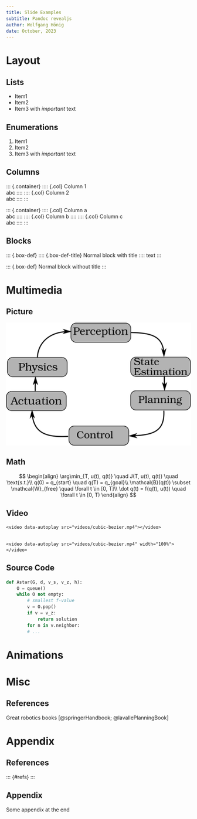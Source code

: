 ```yaml
---
title: Slide Examples
subtitle: Pandoc revealjs
author: Wolfgang Hönig
date: October, 2023
---
```


# Layout

## Lists

- Item1
- Item2
- Item3 with *important* text

## Enumerations

1. Item1
2. Item2
3. Item3 with *important* text

## Columns

::: {.container}
:::: {.col}
Column 1  
abc
::::
:::: {.col}
Column 2  
abc
::::
:::


::: {.container}
:::: {.col}
Column a  
abc
::::
:::: {.col}
Column b
::::
:::: {.col}
Column c  
abc
::::
:::

## Blocks

::: {.box-def}
:::: {.box-def-title}
Normal block with title
::::
text
:::

::: {.box-def}
Normal block without title
:::

# Multimedia

## Picture

![](images/robotics.svg)

## Math

$$
\begin{align}
\arg\min_{T, u(t), q(t)} \quad J(T, u(t), q(t)) \quad \text{s.t.}\\
q(0) = q_{start} \quad q(T) = q_{goal}\\
\mathcal{B}(q(t)) \subset \mathcal{W}_{free} \quad \forall t \in [0, T]\\
\dot q(t) = f(q(t), u(t)) \quad \forall t \in [0, T)
\end{align}
$$

## Video

```{=html}
<video data-autoplay src="videos/cubic-bezier.mp4"></video>
```

<!-- Full screen video -->
## 

```{=html}
<video data-autoplay src="videos/cubic-bezier.mp4" width="100%"></video>
```

## Source Code

```python
def Astar(G, d, v_s, v_z, h):
    O = queue()
    while O not empty:
        # smallest f-value
        v = O.pop()
        if v = v_z:
            return solution
        for n in v.neighbor:
        # ...
```

# Animations

# Misc

## References

Great robotics books [@springerHandbook; @lavallePlanningBook]

# Appendix

## References

::: {#refs}
:::

## Appendix

Some appendix at the end